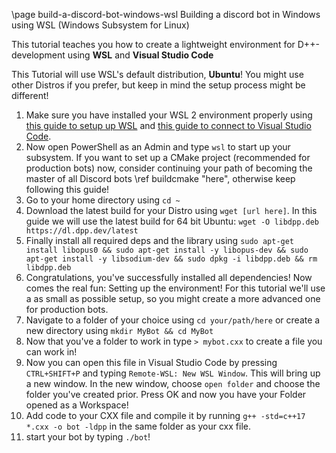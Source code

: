 \page build-a-discord-bot-windows-wsl Building a discord bot in Windows using WSL (Windows Subsystem for Linux)

This tutorial teaches you how to create a lightweight environment for D++-development using **WSL** and **Visual Studio Code**

This Tutorial will use WSL's default distribution, **Ubuntu**! You might use other Distros if you prefer, but keep in mind the setup process might be different!

1. Make sure you have installed your WSL 2 environment properly using [this guide to setup up WSL](https://docs.microsoft.com/en-us/windows/wsl/install) and [this guide to connect to Visual Studio Code](https://docs.microsoft.com/en-us/windows/wsl/tutorials/wsl-vscode).
2. Now open PowerShell as an Admin and type `wsl` to start up your subsystem. If you want to set up a CMake project (recommended for production bots) now, consider continuing your path of becoming the master of all Discord bots \ref buildcmake "here", otherwise keep following this guide!
3. Go to your home directory using `cd ~`
4. Download the latest build for your Distro using `wget [url here]`. In this guide we will use the latest build for 64 bit Ubuntu: `wget -O libdpp.deb https://dl.dpp.dev/latest`
5. Finally install all required deps and the library using `sudo apt-get install libopus0 && sudo apt-get install -y libopus-dev && sudo apt-get install -y libsodium-dev && sudo dpkg -i libdpp.deb && rm libdpp.deb`
6. Congratulations, you've successfully installed all dependencies! Now comes the real fun: Setting up the environment! For this tutorial we'll use a as small as possible setup, so you might create a more advanced one for production bots.
7. Navigate to a folder of your choice using `cd your/path/here` or create a new directory using `mkdir MyBot && cd MyBot`
8. Now that you've a folder to work in type `> mybot.cxx` to create a file you can work in!
9. Now you can open this file in Visual Studio Code by pressing `CTRL+SHIFT+P` and typing `Remote-WSL: New WSL Window`. This will bring up a new window. In the new window, choose `open folder` and choose the folder you've created prior. Press OK and now you have your Folder opened as a Workspace!
10. Add code to your CXX file and compile it by running `g++ -std=c++17 *.cxx -o bot -ldpp` in the same folder as your cxx file.
11. start your bot by typing `./bot`!

